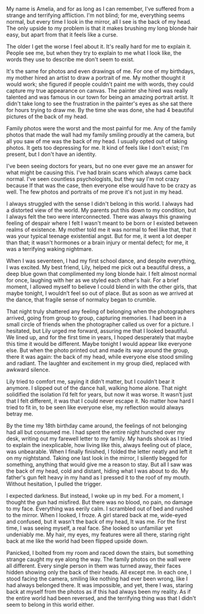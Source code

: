 My name is Amelia, and for as long as I can remember, I've suffered from a strange and terrifying affliction. I'm not blind; for me, everything seems normal, but every time I look in the mirror, all I see is the back of my head. The only upside to my problem is that it makes brushing my long blonde hair easy, but apart from that it feels like a curse. 

The older I get the worse I feel about it. It's really hard for me to explain it. People see me, but when they try to explain to me what I look like, the words they use to describe me don't seem to exist. 

It's the same for photos and even drawings of me. For one of my birthdays, my mother hired an artist to draw a portrait of me. My mother thought it would work; she figured if people couldn't paint me with words, they could capture my true appearance on canvas. The painter she hired was really talented and was famous in our town for being an amazing portrait artist. It didn't take long to see the frustration in the painter's eyes as she sat there for hours trying to draw me. By the time she was done, she had 4 beautiful pictures of the back of my head. 

Family photos were the worst and the most painful for me. Any of the family photos that made the wall had my family smiling proudly at the camera, but all you saw of me was the back of my head. I usually opted out of taking photos. It gets too depressing for me. It kind of feels like I don't exist; I'm present, but I don't have an identity. 

I've been seeing doctors for years, but no one ever gave me an answer for what might be causing this. I've had brain scans which always came back normal. I've seen countless psychologists, but they say I'm not crazy because If that was the case, then everyone else would have to be crazy as well. The few photos and portraits of me prove it's not just in my head.  

I always struggled with the sense I didn't belong in this world. I always had a distorted view of the world. My parents put this down to my condition, but I always felt the two were interconnected. There was always this gnawing feeling of despair where I felt I wasn't meant to be born or I existed between realms of existence. My mother told me it was normal to feel like that, that it was your typical teenage existential angst. But for me, it went a lot deeper than that; it wasn't hormones or a brain injury or mental defect; for me, it was a terrifying waking nightmare. 

When I was seventeen, I had my first school dance, and despite everything, I was excited. My best friend, Lily, helped me pick out a beautiful dress, a deep blue gown that complimented my long blonde hair. I felt almost normal for once, laughing with her as we styled each other's hair. For a brief moment, I allowed myself to believe I could blend in with the other girls, that maybe tonight, I wouldn’t feel so out of place. But as soon as we arrived at the dance, that fragile sense of normalcy began to crumble. 

That night truly shattered any feeling of belonging when the photographers arrived, going from group to group, capturing memories. I had been in a small circle of friends when the photographer called us over for a picture. I hesitated, but Lily urged me forward, assuring me that I looked beautiful. We lined up, and for the first time in years, I hoped desperately that maybe this time it would be different. Maybe tonight I would appear like everyone else. But when the photo printed out and made its way around the group, there it was again: the back of my head, while everyone else stood smiling and radiant. The laughter and excitement in my group died, replaced with awkward silence.

Lily tried to comfort me, saying it didn’t matter, but I couldn’t bear it anymore. I slipped out of the dance hall, walking home alone. That night solidified the isolation I’d felt for years, but now it was worse. It wasn’t just that I felt different, it was that I could never escape it. No matter how hard I tried to fit in, to be seen like everyone else, my reflection would always betray me.

By the time my 18th birthday came around, the feelings of not belonging had all but consumed me. I had spent the entire night hunched over my desk, writing out my farewell letter to my family. My hands shook as I tried to explain the inexplicable, how living like this, always feeling out of place, was unbearable. When I finally finished, I folded the letter neatly and left it on my nightstand. Taking one last look in the mirror, I silently begged for something, anything that would give me a reason to stay. But all I saw was the back of my head, cold and distant, hiding what I was about to do. My father's gun felt heavy in my hand as I pressed it to the roof of my mouth. Without hesitation, I pulled the trigger.

I expected darkness. But instead, I woke up in my bed. For a moment, I thought the gun had misfired. But there was no blood, no pain, no damage to my face. Everything was eerily calm. I scrambled out of bed and rushed to the mirror. When I looked, I froze. A girl stared back at me, wide-eyed and confused, but it wasn’t the back of my head, It was me. For the first time, I was seeing myself, a real face. She looked so unfamiliar yet undeniably me. My hair, my eyes, my features were all there, staring right back at me like the world had been flipped upside down.

Panicked, I bolted from my room and raced down the stairs, but something strange caught my eye along the way. The family photos on the wall were all different. Every single person in them was turned away, their faces hidden showing only the back of their heads. All except me. In each one, I stood facing the camera, smiling like nothing had ever been wrong, like I had always belonged there. It was impossible, and yet, there I was, staring back at myself from the photos as if this had always been my reality. As if the entire world had been reversed, and the terrifying thing was that I didn't seem to belong in this world either. 
 




